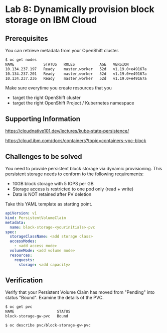 # Lab 8: Dynamically provision block storage on IBM Cloud

## Prerequisites

You can retrieve metadata from your OpenShift cluster.

```bash
$ oc get nodes
NAME             STATUS   ROLES           AGE   VERSION
10.134.237.197   Ready    master,worker   52d   v1.19.0+e49167a
10.134.237.201   Ready    master,worker   52d   v1.19.0+e49167a
10.134.237.236   Ready    master,worker   52d   v1.19.0+e49167a
```

Make sure everytime you create resources that you

- target the right OpenShift cluster
- target the right OpenShift Project / Kubernetes namespace

## Supporting Information

https://cloudnative101.dev/lectures/kube-state-persistence/

https://cloud.ibm.com/docs/containers?topic=containers-vpc-block

## Challenges to be solved

You need to provide persistent block storage via dynamic provisioning.
This persistent storage needs to conform to the following requirements:

- 10GB block storage with 5 IOPS per GB
- Storage access is restricted to one pod only (read + write)
- Data is NOT retained after PV deletion

Take this YAML template as starting point.

```yaml
apiVersion: v1
kind: PersistentVolumeClaim
metadata:
  name: block-storage-<yourinitials>-pvc
spec:
  storageClassName: <add storage class>
  accessModes:
    - <add access mode>
  volumeMode: <add volume mode>
  resources:
    requests:
      storage: <add capacity>
```

## Verification

Verify that your Persistent Volume Claim has moved from "Pending" into status "Bound". Examine the details of the PVC.

```bash
$ oc get pvc
NAME                   STATUS
block-storage-gw-pvc   Bound

$ oc describe pvc/block-storage-gw-pvc

```
